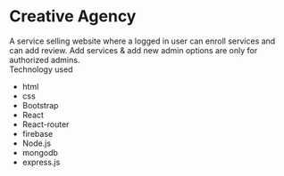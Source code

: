 <h1>Creative Agency </h1>
A service selling website where a logged in user can enroll services and can add review. 
Add services & add new admin options are only for authorized admins.<br/>
Technology used
<ul>
   <li>html</li>
   <li>css</li>
   <li>Bootstrap</li>
   <li>React</li>
    <li>React-router</li>
    <li>firebase</li>
    <li>Node.js</li>
    <li>mongodb</li>
    <li>express.js</li>
</ul>
